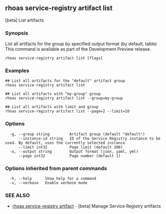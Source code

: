 ## rhoas service-registry artifact list

[beta] List artifacts

### Synopsis

List all artifacts for the group by specified output format (by default, table)
This command is available as part of the Development Preview release.


```
rhoas service-registry artifact list [flags]
```

### Examples

```
## List all artifacts for the "default" artifact group
rhoas service-registry artifact list

## List all artifacts with "my-group" group
rhoas service-registry artifact list --group=my-group

## List all artifacts with limit and group
rhoas service-registry artifact list --page=2 --limit=10

```

### Options

```
  -g, --group string         Artifact group (default "default")
      --instance-id string   ID of the Service Registry instance to be used. By default, uses the currently selected instance
      --limit int32          Page limit (default 100)
  -o, --output string        Output format (json, yaml, yml)
      --page int32           Page number (default 1)
```

### Options inherited from parent commands

```
  -h, --help      Show help for a command
  -v, --verbose   Enable verbose mode
```

### SEE ALSO

* [rhoas service-registry artifact](rhoas_service-registry_artifact.md)	 - [beta] Manage Service Registry artifacts

